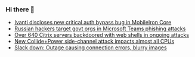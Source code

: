 ### Hi there 👋

<!--START_SECTION:feed-->
* [Ivanti discloses new critical auth bypass bug in MobileIron Core](https://www.bleepingcomputer.com/news/security/ivanti-discloses-new-critical-auth-bypass-bug-in-mobileiron-core/)
* [Russian hackers target govt orgs in Microsoft Teams phishing attacks](https://www.bleepingcomputer.com/news/security/russian-hackers-target-govt-orgs-in-microsoft-teams-phishing-attacks/)
* [Over 640 Citrix servers backdoored with web shells in ongoing attacks](https://www.bleepingcomputer.com/news/security/over-640-citrix-servers-backdoored-with-web-shells-in-ongoing-attacks/)
* [New Collide+Power side-channel attack impacts almost all CPUs](https://www.bleepingcomputer.com/news/security/new-collide-pluspower-side-channel-attack-impacts-almost-all-cpus/)
* [Slack down: Outage causing connection errors, blurry images](https://www.bleepingcomputer.com/news/technology/slack-down-outage-causing-connection-errors-blurry-images/)
<!--END_SECTION:feed-->

<!--
**frankenk/frankenk** is a ✨ _special_ ✨ repository because its `README.md` (this file) appears on your GitHub profile.

Here are some ideas to get you started:

- 🔭 I’m currently working on ...
- 🌱 I’m currently learning ...
- 👯 I’m looking to collaborate on ...
- 🤔 I’m looking for help with ...
- 💬 Ask me about ...
- 📫 How to reach me: ...
- 😄 Pronouns: ...
- ⚡ Fun fact: ...
-->



